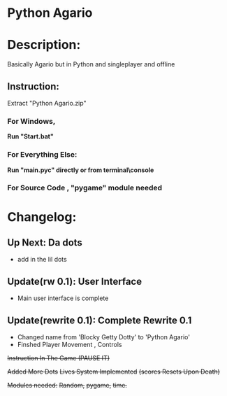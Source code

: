 # Python Agario
# Description:

  Basically Agario but in Python and singleplayer and offline
## Instruction:
Extract "Python Agario.zip"
### For Windows, 
**Run "Start.bat"**
### For Everything Else:
**Run "main.pyc" directly or from terminal\console**
### For Source Code , "pygame" module needed


# Changelog:
## Up Next: Da dots
- add in the lil dots
## Update(rw 0.1): User Interface

- Main user interface is complete

## Update(rewrite 0.1): Complete Rewrite 0.1 
- Changed name from 'Blocky Getty Dotty' to 'Python Agario'
- Finshed Player Movement , Controls



~~Instruction In The Game   (PAUSE IT)~~


~~Added More Dots~~
~~Lives System Implemented~~
~~(scores Resets Upon Death)~~

~~Modules needed:~~
~~Random,~~
~~pygame,~~
~~time.~~

